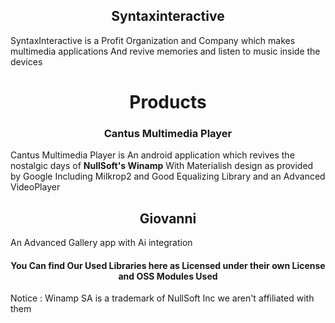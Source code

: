 <h2 align="center"><b>Syntaxinteractive</b></h2>
<p>SyntaxInteractive is a Profit Organization and Company which makes multimedia applications  And revive memories and listen to music inside the devices </p>

<h1 align="center"><b>Products</b></h1>
<h3 align="center"><b>Cantus Multimedia Player</b></h3>
<p> Cantus Multimedia Player is An android application which revives the nostalgic days of <b><a herf="https://winamp.com/">NullSoft's Winamp</a></b> With Materialish design as provided by Google Including Milkrop2 and Good Equalizing Library and an Advanced VideoPlayer</p>
<h2 align="center"><b>Giovanni</b></h2>
<p>An Advanced Gallery app with Ai integration</p>

<h4 align="center"><b>You Can find Our Used Libraries here as Licensed under their own License and OSS Modules Used</b></h4>

<p>Notice : Winamp SA is a trademark of NullSoft Inc we aren't affiliated with them</p>
